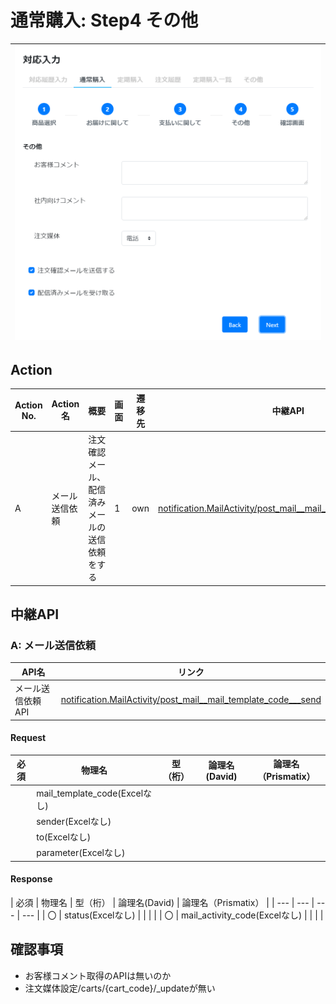 # 通常購入: Step4 その他
|![画面](../../../images/regular_purchase_4_etc.png)|  
|:-:|

## Action

| Action No. | Action名 | 概要 | 画面 | 遷移先 | 中継API | 
| --- | --- | --- | --- | --- | --- |
| A | メール送信依頼 | 注文確認メール、配信済みメールの送信依頼をする | 1 | own | [notification.MailActivity/post_mail__mail_template_code___send](http://3.114.104.100/#/notification.MailActivity/post_mail__mail_template_code___send) |

## 中継API
### A: メール送信依頼

| API名 | リンク |
| --- | --- |
| メール送信依頼API | [notification.MailActivity/post_mail__mail_template_code___send](http://3.114.104.100/#/notification.MailActivity/post_mail__mail_template_code___send) |

#### Request

| 必須 | 物理名 | 型（桁） | 論理名(David) | 論理名（Prismatix） |
| --- | --- | --- | --- | --- |
|  | mail_template_code(Excelなし) |  |  |  |
|  | sender(Excelなし) |  |  |  |
|  | to(Excelなし) |  |  |  |
|  | parameter(Excelなし) |  |  |  |

#### Response

| 必須 | 物理名 | 型（桁） | 論理名(David) | 論理名（Prismatix） |
| --- | --- | --- | --- |
| 〇 | status(Excelなし) |  |  |  |
| 〇 | mail_activity_code(Excelなし) |  |  |  |

## 確認事項
* お客様コメント取得のAPIは無いのか
* 注文媒体設定/carts/{cart_code}/_updateが無い